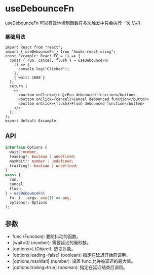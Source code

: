 # useDebounceFn

useDebounceFn 可以有效地控制函数在多次触发中只会执行一次,防抖

### 基础用法

```tsx
import React from "react";
import { useDebounceFn } from "hooks-react-using";
const Excample: React.FC = () => {
  const { run, cancel, flush } = useDebounceFn(
    () => {
      console.log("Clicked");
    },
    { wait: 1000 }
  );
  return (
    <>
      <button onClick={run}>Run debounced function</button>
      <button onClick={cancel}>Cancel debounced function</button>
      <button onClick={flush}>Flush debounced function</button>
    </>
  );
};
export default Excample;
```

## API

```typescript
interface Options {
  wait?:number,
  leading?: boolean | undefined;
  maxWait?: number | undefined;
  trailing?: boolean | undefined;
}
const {
  run,
  cancel,
  flush
} = useDebounceFn(
  fn: (...args: any[]) => any,
  options?: Options
);
```

## 参数
- func (Function): 要防抖动的函数。
- [wait=0] (number): 需要延迟的毫秒数。
- [options=] (Object): 选项对象。
- [options.leading=false] (boolean): 指定在延迟开始前调用。
- [options.maxWait] (number): 设置 func 允许被延迟的最大值。
- [options.trailing=true] (boolean): 指定在延迟结束后调用。
